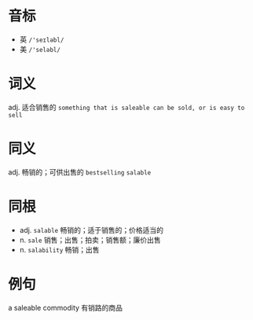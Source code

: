 # 音标

- 英 `/'seɪləbl/`
- 美 `/'seləbl/`

# 词义

adj. 适合销售的
`something that is saleable can be sold, or is easy to sell`

# 同义

adj. 畅销的；可供出售的
`bestselling` `salable`

# 同根

- adj. `salable` 畅销的；适于销售的；价格适当的
- n. `sale` 销售；出售；拍卖；销售额；廉价出售
- n. `salability` 畅销；出售

# 例句

a saleable commodity
有销路的商品


